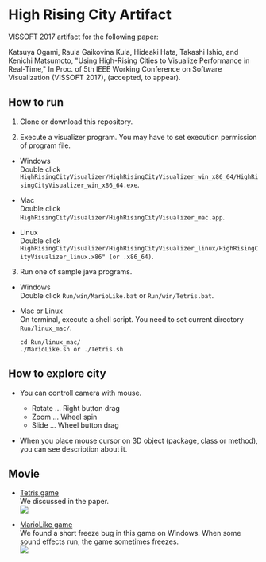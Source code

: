 # High Rising City Artifact
VISSOFT 2017 artifact for the following paper:

Katsuya Ogami, Raula Gaikovina Kula, Hideaki Hata, Takashi Ishio, and Kenichi Matsumoto, "Using High-Rising Cities to Visualize Performance in Real-Time," In Proc. of 5th IEEE Working Conference on Software Visualization (VISSOFT 2017), (accepted, to appear).

## How to run

1. Clone or download this repository.

2. Execute a visualizer program. You may have to set execution permission of program file.

  * Windows  
    Double click `HighRisingCityVisualizer/HighRisingCityVisualizer_win_x86_64/HighRisingCityVisualizer_win_x86_64.exe`.

  * Mac  
    Double click `HighRisingCityVisualizer/HighRisingCityVisualizer_mac.app`.

  * Linux  
    Double click `HighRisingCityVisualizer/HighRisingCityVisualizer_linux/HighRisingCityVisualizer_linux.x86" (or .x86_64)`.

3. Run one of sample java programs.

  * Windows  
    Double click `Run/win/MarioLike.bat` or `Run/win/Tetris.bat`.

  * Mac or Linux  
    On terminal, execute a shell script. You need to set current directory `Run/linux_mac/`.
    ```
    cd Run/linux_mac/
    ./MarioLike.sh or ./Tetris.sh
    ```

## How to explore city

* You can controll camera with mouse.
  * Rotate ... Right button drag
  * Zoom ... Wheel spin
  * Slide ... Wheel button drag

* When you place mouse cursor on 3D object (package, class or method), you can see description about it.

## Movie

* [Tetris game](https://github.com/exal99/Tetris)  
  We discussed in the paper.  
[![](http://img.youtube.com/vi/eleVo19Hp4k/0.jpg)](https://www.youtube.com/watch?v=eleVo19Hp4k)

* [MarioLike game](https://github.com/aidiary/javagame)  
  We found a short freeze bug in this game on Windows. When some sound effects run, the game sometimes freezes.  
[![](http://img.youtube.com/vi/_2GOglYqN8g/0.jpg)](https://www.youtube.com/watch?v=_2GOglYqN8g)
